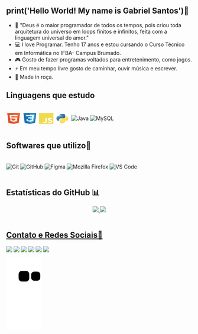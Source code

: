 ## print('Hello World! My name is Gabriel Santos')👋

- 📂 ⁠"Deus é o maior programador de todos os tempos, pois criou toda arquitetura do universo em loops finitos e infinitos, feita com a linguagem universal do amor."
- 💻 I love Programar. Tenho 17 anos e estou cursando o Curso Técnico em Informática no IFBA- Campus Brumado.
- 🎮 Gosto de fazer programas voltados para entretenimento, como jogos.
- ⚡ Em meu tempo livre gosto de caminhar, ouvir música e escrever.
- 🌿 Made in roça.

## Linguagens que estudo

<div style="display: inline_block"><br>
  <img align="center" alt="Rafa-HTML" height="30" width="40" src="https://raw.githubusercontent.com/devicons/devicon/master/icons/html5/html5-original.svg">
  
  <img align="center" alt="Rafa-CSS" height="30" width="40" src="https://raw.githubusercontent.com/devicons/devicon/master/icons/css3/css3-original.svg">
  
  <img align="center" alt="Javascript" height="30" width="40" src="https://raw.githubusercontent.com/devicons/devicon/master/icons/javascript/javascript-plain.svg">
    
  <img align="center" alt="Python" height="30" width="40" src="https://raw.githubusercontent.com/devicons/devicon/master/icons/python/python-original.svg">

  <img align="center" alt="Java" height="30" width="40" src="https://cdn.jsdelivr.net/gh/devicons/devicon/icons/java/java-original.svg" />
    
  <img align="center" alt="MySQL" height="30" width="40" src="https://cdn.jsdelivr.net/gh/devicons/devicon/icons/mysql/mysql-plain.svg" /> 

  
</div>
<br>

## Softwares que utilizo💾

<div style="display: inline_block"><br>
  
  <img align="center" alt="Git" height="30" width="40" src="https://cdn.jsdelivr.net/gh/devicons/devicon/icons/git/git-original.svg" />
  
  <img align="center" alt="GitHub" height="30" width="40" src="https://cdn.jsdelivr.net/gh/devicons/devicon/icons/github/github-original.svg" />
          
  <img align="center" alt="Figma" height="30" width="40" src="https://cdn.jsdelivr.net/gh/devicons/devicon/icons/figma/figma-original.svg" />

  <img align="center" alt="Mozilla Firefox" height="30" width="40" src="https://cdn.jsdelivr.net/gh/devicons/devicon/icons/firefox/firefox-plain.svg" />

  <img align="center" alt="VS Code" height="30" width="40" src="https://cdn.jsdelivr.net/gh/devicons/devicon/icons/vscode/vscode-original.svg" />

</div>
<br>

## Estatísticas do GitHub 📊
<div align="center">
  <a href="https://github.com/gabrielss432112">
  <img height="180em" src="https://github-readme-stats.vercel.app/api?username=gabrielss432112&show_icons=true&theme=aura&include_all_commits=true&count_private=true"/>
  <img height="180em" src="https://github-readme-stats.vercel.app/api/top-langs/?username=gabrielss432112&layout=compact&langs_count=7&theme=aura"/>
</div>
<br>

## Contato e Redes Sociais🤳

<div> 
    <a href = "mailto:gabrielss432112@gmail.com"><img src="https://img.shields.io/badge/-Gmail-%23333?style=for-the-badge&logo=gmail&logoColor=white" target="_blank"></a>
    <a href="https://instagram.com/gabriel.santos65" target="_blank"><img src="https://img.shields.io/badge/-Instagram-%23E4405F?style=for-the-badge&logo=instagram&logoColor=white" target="_blank"></a>
   <a href="https://www.facebook.com/gabriel5kazekage/" target="_blank"><img src="https://img.shields.io/badge/Facebook-1877F2?style=for-the-badge&logo=facebook&logoColor=white" target="_blank"></a>
  <a href="https://www.linkedin.com/in/gabriel-silva-santos-3869b5247/" target="_blank"><img src="https://img.shields.io/badge/-LinkedIn-%230077B5?style=for-the-badge&logo=linkedin&logoColor=white" target="_blank"></a> 
    <a href="https://t.me/gabriel_ssa" target="_blank"><img src="https://img.shields.io/badge/Telegram-2CA5E0?style=for-the-badge&logo=telegram&logoColor=white" target="_blank"></a>
   <a href="https://discord.gg/W3nb9MQefw" target="_blank"><img src="https://img.shields.io/badge/Discord-7289DA?style=for-the-badge&logo=discord&logoColor=white" target="_blank"></a> 
   
  ![Snake animation](https://github.com/rafaballerini/rafaballerini/blob/output/github-contribution-grid-snake.svg)
  
</div>

 




          
